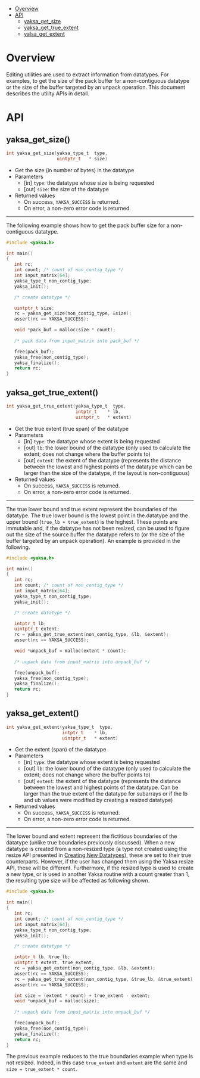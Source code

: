 * [Overview](#overview)
* [API](#api)
  * [yaksa_get_size](#yaksa_get_size)
  * [yaksa_get_true_extent](#yaksa_get_true_extent)
  * [yalsa_get_extent](#yaksa_get_extent)

# Overview
Editing utilities are used to extract information from datatypes. For examples, to get the size of the pack buffer for a non-contiguous datatype or the size of the buffer targeted by an unpack operation. This document describes the utility APIs in detail.

# API
## yaksa_get_size()
```c
int yaksa_get_size(yaksa_type_t  type, 
                   uintptr_t   * size)
```
* Get the size (in number of bytes) in the datatype 
* Parameters
  * [in] `type`: the datatype whose size is being requested
  * [out] `size`: the size of the datatype
* Returned values
  * On success, `YAKSA_SUCCESS` is returned.
  * On error, a non-zero error code is returned.

***

The following example shows how to get the pack buffer size for a non-contiguous datatype.

```c
#include <yaksa.h>

int main()
{
   int rc;
   int count; /* count of non_contig_type */
   int input_matrix[64];
   yaksa_type_t non_contig_type;
   yaksa_init();

   /* create datatype */

   uintptr_t size;
   rc = yaksa_get_size(non_contig_type, &size);
   assert(rc == YAKSA_SUCCESS);

   void *pack_buf = malloc(size * count);
   
   /* pack data from input_matrix into pack_buf */

   free(pack_buf);
   yaksa_free(non_contig_type);
   yaksa_finalize();
   return rc;
}
```
## yaksa_get_true_extent()
```c
int yaksa_get_true_extent(yaksa_type_t  type,
                          intptr_t    * lb, 
                          uintptr_t   * extent)
```
* Get the true extent (true span) of the datatype 
* Parameters
  * [in] `type`: the datatype whose extent is being requested
  * [out] `lb`: the lower bound of the datatype (only used to calculate the extent; does not change where the buffer points to) 
  * [out] `extent`: the extent of the datatype (represents the distance between the lowest and highest points of the datatype which can be larger than the size of the datatype, if the layout is non-contiguous)
* Returned values
  * On success, `YAKSA_SUCCESS` is returned.
  * On error, a non-zero error code is returned.

***

The true lower bound and true extent represent the boundaries of the datatype. The true lower bound is the lowest point in the datatype and the upper bound (`true_lb + true_extent`) is the highest. These points are immutable and, if the datatype has not been resized, can be used to figure out the size of the source buffer the datatype refers to (or the size of the buffer targeted by an unpack operation). An example is provided in the following.

```c
#include <yaksa.h>

int main()
{
   int rc;
   int count; /* count of non_contig_type */
   int input_matrix[64];
   yaksa_type_t non_contig_type;
   yaksa_init();

   /* create datatype */

   intptr_t lb;
   uintptr_t extent;
   rc = yaksa_get_true_extent(non_contig_type, &lb, &extent);
   assert(rc == YAKSA_SUCCESS);

   void *unpack_buf = malloc(extent * count);
   
   /* unpack data from input_matrix into unpack_buf */

   free(unpack_buf);
   yaksa_free(non_contig_type);
   yaksa_finalize();
   return rc;
}
```

## yaksa_get_extent()
```c
int yaksa_get_extent(yaksa_type_t  type, 
                     intptr_t    * lb,
                     uintptr_t   * extent)
```
* Get the extent (span) of the datatype
* Parameters
  * [in] `type`: the datatype whose extent is being requested
  * [out] `lb`: the lower bound of the datatype (only used to calculate the extent; does not change where the buffer points to)
  * [out] `extent`: the extent of the datatype (represents the distance between the lowest and highest points of the datatype. Can be larger than the true extent of the datatype for subarrays or if the lb and ub values were modified by creating a resized datatype)
* Returned values
  * On success, `YAKSA_SUCCESS` is returned.
  * On error, a non-zero error code is returned.

***

The lower bound and extent represent the fictitious boundaries of the datatype (unlike true boundaries previously discussed). When a new datatype is created from a non-resized type (a type not created using the resize API presented in [Creating New Datatypes](https://github.com/pmodels/yaksa/wiki/Creating-New-Datatypes)), these are set to their true counterparts. However, if the user has changed them using the Yaksa resize API, these will be different. Furthermore, if the resized type is used to create a new type, or is used in another Yaksa routine with a count greater than 1, the resulting type size will be affected as following shown.

```c
#include <yaksa.h>

int main()
{
   int rc;
   int count; /* count of non_contig_type */
   int input_matrix[64];
   yaksa_type_t non_contig_type;
   yaksa_init();

   /* create datatype */

   intptr_t lb, true_lb;
   uintptr_t extent, true_extent;
   rc = yaksa_get_extent(non_contig_type, &lb, &extent);
   assert(rc == YAKSA_SUCCESS);
   rc = yaksa_get_true_extent(non_contig_type, &true_lb, &true_extent);
   assert(rc == YAKSA_SUCCESS);

   int size = (extent * count) + true_extent - extent;
   void *unpack_buf = malloc(size);
   
   /* unpack data from input_matrix into unpack_buf */

   free(unpack_buf);
   yaksa_free(non_contig_type);
   yaksa_finalize();
   return rc;
}
```

The previous example reduces to the true boundaries example when type is not resized. Indeed, in this case `true_extent` and `extent` are the same and `size = true_extent * count`.